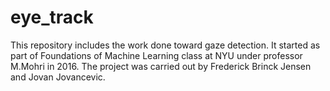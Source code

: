 # eye_track
This repository includes the work done toward gaze detection. It started as part of Foundations of Machine Learning class at NYU under professor M.Mohri in 2016. The project was carried out by Frederick Brinck Jensen and Jovan Jovancevic.
